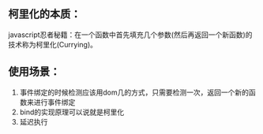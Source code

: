 ## 柯里化的本质：
javascript忍者秘籍：在一个函数中首先填充几个参数(然后再返回一个新函数)的技术称为柯里化(Currying)。
## 使用场景：
1. 事件绑定的时候检测应该用dom几的方式，只需要检测一次，返回一个新的函数来进行事件绑定
2. bind的实现原理可以说就是柯里化
3. 延迟执行
